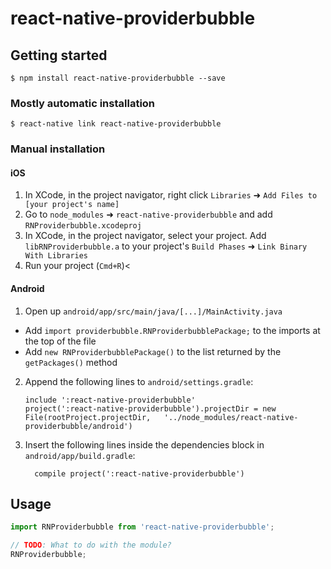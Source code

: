 
# react-native-providerbubble

## Getting started

`$ npm install react-native-providerbubble --save`

### Mostly automatic installation

`$ react-native link react-native-providerbubble`

### Manual installation


#### iOS

1. In XCode, in the project navigator, right click `Libraries` ➜ `Add Files to [your project's name]`
2. Go to `node_modules` ➜ `react-native-providerbubble` and add `RNProviderbubble.xcodeproj`
3. In XCode, in the project navigator, select your project. Add `libRNProviderbubble.a` to your project's `Build Phases` ➜ `Link Binary With Libraries`
4. Run your project (`Cmd+R`)<

#### Android

1. Open up `android/app/src/main/java/[...]/MainActivity.java`
  - Add `import providerbubble.RNProviderbubblePackage;` to the imports at the top of the file
  - Add `new RNProviderbubblePackage()` to the list returned by the `getPackages()` method
2. Append the following lines to `android/settings.gradle`:
  	```
  	include ':react-native-providerbubble'
  	project(':react-native-providerbubble').projectDir = new File(rootProject.projectDir, 	'../node_modules/react-native-providerbubble/android')
  	```
3. Insert the following lines inside the dependencies block in `android/app/build.gradle`:
  	```
      compile project(':react-native-providerbubble')
  	```


## Usage
```javascript
import RNProviderbubble from 'react-native-providerbubble';

// TODO: What to do with the module?
RNProviderbubble;
```
  